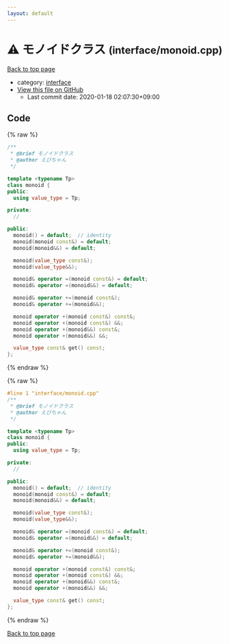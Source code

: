 ```yaml
---
layout: default
---
```


<!-- mathjax config similar to math.stackexchange -->
<script type="text/javascript" async
  src="https://cdnjs.cloudflare.com/ajax/libs/mathjax/2.7.5/MathJax.js?config=TeX-MML-AM_CHTML">
</script>
<script type="text/x-mathjax-config">
  MathJax.Hub.Config({
    TeX: { equationNumbers: { autoNumber: "AMS" }},
    tex2jax: {
      inlineMath: [ ['$','$'] ],
      processEscapes: true
    },
    "HTML-CSS": { matchFontHeight: false },
    displayAlign: "left",
    displayIndent: "2em"
  });
</script>

<script type="text/javascript" src="https://cdnjs.cloudflare.com/ajax/libs/jquery/3.4.1/jquery.min.js"></script>
<script src="https://cdn.jsdelivr.net/npm/jquery-balloon-js@1.1.2/jquery.balloon.min.js" integrity="sha256-ZEYs9VrgAeNuPvs15E39OsyOJaIkXEEt10fzxJ20+2I=" crossorigin="anonymous"></script>
<script type="text/javascript" src="../../assets/js/copy-button.js"></script>
<link rel="stylesheet" href="../../assets/css/copy-button.css" />


# :warning: モノイドクラス <small>(interface/monoid.cpp)</small>

<a href="../../index.html">Back to top page</a>

* category: <a href="../../index.html#8eb58dd5e328e978169c7b0cbd30d43f">interface</a>
* <a href="{{ site.github.repository_url }}/blob/master/interface/monoid.cpp">View this file on GitHub</a>
    - Last commit date: 2020-01-18 02:07:30+09:00




## Code

<a id="unbundled"></a>
{% raw %}
```cpp
/**
 * @brief モノイドクラス
 * @author えびちゃん
 */

template <typename Tp>
class monoid {
public:
  using value_type = Tp;

private:
  //

public:
  monoid() = default;  // identity
  monoid(monoid const&) = default;
  monoid(monoid&&) = default;

  monoid(value_type const&);
  monoid(value_type&&);

  monoid& operator =(monoid const&) = default;
  monoid& operator =(monoid&&) = default;

  monoid& operator +=(monoid const&);
  monoid& operator +=(monoid&&);

  monoid operator +(monoid const&) const&;
  monoid operator +(monoid const&) &&;
  monoid operator +(monoid&&) const&;
  monoid operator +(monoid&&) &&;

  value_type const& get() const;
};

```
{% endraw %}

<a id="bundled"></a>
{% raw %}
```cpp
#line 1 "interface/monoid.cpp"
/**
 * @brief モノイドクラス
 * @author えびちゃん
 */

template <typename Tp>
class monoid {
public:
  using value_type = Tp;

private:
  //

public:
  monoid() = default;  // identity
  monoid(monoid const&) = default;
  monoid(monoid&&) = default;

  monoid(value_type const&);
  monoid(value_type&&);

  monoid& operator =(monoid const&) = default;
  monoid& operator =(monoid&&) = default;

  monoid& operator +=(monoid const&);
  monoid& operator +=(monoid&&);

  monoid operator +(monoid const&) const&;
  monoid operator +(monoid const&) &&;
  monoid operator +(monoid&&) const&;
  monoid operator +(monoid&&) &&;

  value_type const& get() const;
};

```
{% endraw %}

<a href="../../index.html">Back to top page</a>

